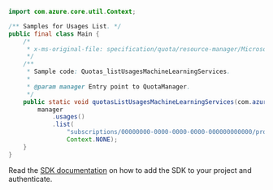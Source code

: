 ```java
import com.azure.core.util.Context;

/** Samples for Usages List. */
public final class Main {
    /*
     * x-ms-original-file: specification/quota/resource-manager/Microsoft.Quota/preview/2021-03-15-preview/examples/getMachineLearningServicesUsages.json
     */
    /**
     * Sample code: Quotas_listUsagesMachineLearningServices.
     *
     * @param manager Entry point to QuotaManager.
     */
    public static void quotasListUsagesMachineLearningServices(com.azure.resourcemanager.quota.QuotaManager manager) {
        manager
            .usages()
            .list(
                "subscriptions/00000000-0000-0000-0000-000000000000/providers/Microsoft.MachineLearningServices/locations/eastus",
                Context.NONE);
    }
}
```

Read the [SDK documentation](https://github.com/Azure/azure-sdk-for-java/blob/azure-resourcemanager-quota_1.0.0-beta.2/sdk/quota/azure-resourcemanager-quota/README.md) on how to add the SDK to your project and authenticate.
